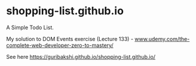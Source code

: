 # shopping-list.github.io
 A Simple Todo List.

 My solution to DOM Events exercise (Lecture 133) - www.udemy.com/the-complete-web-developer-zero-to-mastery/

See here https://guribakshi.github.io/shopping-list.github.io/
